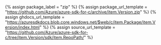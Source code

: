 {% assign package_label = "zip" %}
{% assign package_url_template = "https://github.com/Azure/azure-sdk-for-c/archive/item.Version.zip" %}
{% assign ghdocs_url_template = "https://azuresdkdocs.blob.core.windows.net/$web/c/item.Package/item.Version/index.html" %}
{% assign source_url_template = "https://github.com/Azure/azure-sdk-for-c/tree/item.Version/sdk/item.RepoPath/" %}